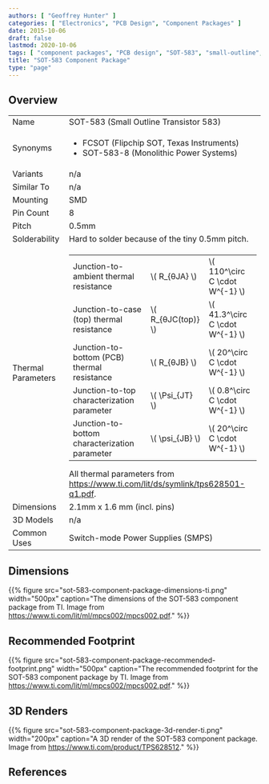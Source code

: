 ```yaml
---
authors: [ "Geoffrey Hunter" ]
categories: [ "Electronics", "PCB Design", "Component Packages" ]
date: 2015-10-06
draft: false
lastmod: 2020-10-06
tags: [ "component packages", "PCB design", "SOT-583", "small-outline", "transistor", "FCSOT" ]
title: "SOT-583 Component Package"
type: "page"
---
```


## Overview

<table>
  <tbody>
    <tr>
      <td>Name</td>
      <td>SOT-583 (Small Outline Transistor 583)</td>
    </tr>
    <tr>
      <td>Synonyms</td>
      <td>
        <ul>
          <li>FCSOT (Flipchip SOT, Texas Instruments)</li>
          <li>SOT-583-8 (Monolithic Power Systems)</li>
        </ul>
      </td>
    </tr>
    <tr>
      <td>Variants</td>
      <td>n/a</td>
    </tr>
    <tr>
      <td>Similar To</td>
      <td>n/a</td>
    </tr>
    <tr>
      <td>Mounting</td>
      <td>SMD</td>
    </tr>
    <tr>
      <td>Pin Count</td>
      <td>8</td>
    </tr>
    <tr>
      <td>Pitch</td>
      <td>0.5mm</td>
    </tr>
    <tr>
      <td>Solderability</td>
      <td>Hard to solder because of the tiny 0.5mm pitch.</td>
    </tr>
    <tr>
      <td>Thermal Parameters</td>
      <td>
        <table>
          <tr>
            <td>Junction-to-ambient thermal resistance</td>
            <td>\( R_{θJA} \)</td>
            <td>\( 110^\circ C \cdot W^{-1} \)</td>
          </tr>
          <tr>
            <td>Junction-to-case (top) thermal resistance</td>
            <td>\( R_{θJC(top)} \)</td>
            <td>\( 41.3^\circ C \cdot W^{-1} \)</td>
          </tr>
          <tr>
            <td>Junction-to-bottom (PCB) thermal resistance</td>
            <td>\( R_{θJB} \)</td>
            <td>\( 20^\circ C \cdot W^{-1} \)</td>
          </tr>
          <tr>
            <td>Junction-to-top characterization parameter</td>
            <td>\( \Psi_{JT} \)</td>
            <td>\( 0.8^\circ C \cdot W^{-1} \)</td>
          </tr>
          <tr>
            <td>Junction-to-bottom characterization parameter</td>
            <td>\( \psi_{JB} \)</td>
            <td>\( 20^\circ C \cdot W^{-1} \)</td>
          </tr>
        </table>
        All thermal parameters from <a href="https://www.ti.com/lit/ds/symlink/tps628501-q1.pdf">https://www.ti.com/lit/ds/symlink/tps628501-q1.pdf</a>.     
      </td>
    </tr>
    <tr>
      <td>Dimensions</td>
      <td>2.1mm x 1.6 mm (incl. pins)</td>
    </tr>
    <tr>
      <td>3D Models</td>
      <td>n/a</td>
    </tr>
    <tr>
      <td>Common Uses</td>
      <td>Switch-mode Power Supplies (SMPS)</td>
    </tr>
  </tbody>
</table>

## Dimensions

{{% figure src="sot-583-component-package-dimensions-ti.png" width="500px" caption="The dimensions of the SOT-583 component package from TI. Image from https://www.ti.com/lit/ml/mpcs002/mpcs002.pdf." %}}

## Recommended Footprint

{{% figure src="sot-583-component-package-recommended-footprint.png" width="500px" caption="The recommended footprint for the SOT-583 component package by TI. Image from https://www.ti.com/lit/ml/mpcs002/mpcs002.pdf." %}}

## 3D Renders

{{% figure src="sot-583-component-package-3d-render-ti.png" width="200px" caption="A 3D render of the SOT-583 component package. Image from https://www.ti.com/product/TPS628512." %}}

## References

[^ti-tps628501-datasheet]: <https://www.ti.com/lit/ds/symlink/tps628501-q1.pdf>